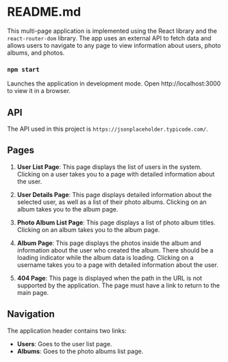 # README.md

This multi-page application is implemented using the React library and the `react-router-dom` library. The app uses an external API to fetch data and allows users to navigate to any page to view information about users, photo albums, and photos.

### `npm start`
Launches the application in development mode.
Open http://localhost:3000 to view it in a browser.

## API

The API used in this project is `https://jsonplaceholder.typicode.com/`.

## Pages

1. **User List Page**: This page displays the list of users in the system. Clicking on a user takes you to a page with detailed information about the user.

2. **User Details Page**: This page displays detailed information about the selected user, as well as a list of their photo albums. Clicking on an album takes you to the album page.

3. **Photo Album List Page**: This page displays a list of photo album titles. Clicking on an album takes you to the album page.

4. **Album Page**: This page displays the photos inside the album and information about the user who created the album. There should be a loading indicator while the album data is loading. Clicking on a username takes you to a page with detailed information about the user.

5. **404 Page**: This page is displayed when the path in the URL is not supported by the application. The page must have a link to return to the main page.

## Navigation

The application header contains two links:

- **Users**: Goes to the user list page.
- **Albums**: Goes to the photo albums list page.
